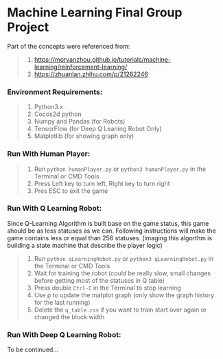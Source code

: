 # Machine Learning Final Group Project
Part of the concepts were referenced from:
> 1. https://morvanzhou.github.io/tutorials/machine-learning/reinforcement-learning/
> 2. https://zhuanlan.zhihu.com/p/21262246

### Environment Requirements:
> 1. Python3.x
> 2. Cocos2d python 
> 3. Numpy and Pandas (for Robots)
> 4. TensorFlow (for Deep Q Leaning Robot Only)
> 5. Matplotlib (for showing graph only)

### Run With Human Player:
> 1. Run ```python humanPlayer.py``` or ```python3 humanPlayer.py``` in the Terminal or CMD Tools
> 2. Press Left key to turn left, Right key to turn right
> 3. Pres ESC to exit the game

### Run With Q Learning Robot:
Since Q-Learning Algorithm is built base on the game status, this game should be as less statuses as we can.
Following instructions will make the game contains less or equal than 256 statuses.
(imaging this algorthm is building a state machine that describe the player logic) 

> 1. Run ```python qLearningRobot.py``` or ```python3 qLearningRobot.py``` in the Terminal or CMD Tools
> 2. Wait for training the robot (could be really slow, small changes before getting most of the statuses in Q table)
> 3. Press double ```Ctrl-C``` in the Terminal to stop learning
> 4. Use p to update the matplot graph (only show the graph history for the last running)
> 5. Delete the ```q_table.csv``` if you want to train start over again or changed the block width

### Run With Deep Q Learning Robot:
To be continued...